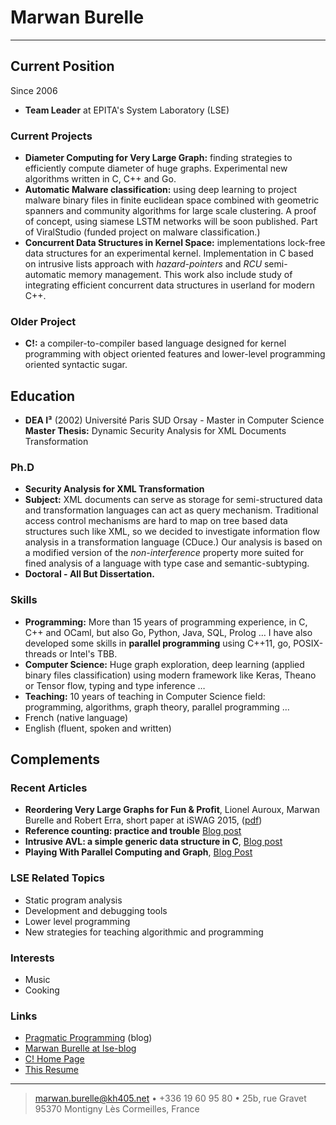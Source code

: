 Marwan Burelle
==============

----

Current Position
----------------
Since 2006

- **Team Leader** at EPITA's System Laboratory (LSE)

### Current Projects

- **Diameter Computing for Very Large Graph:** finding strategies to
  efficiently compute diameter of huge graphs. Experimental new algorithms
  written in C, C++ and Go.
- **Automatic Malware classification:** using deep learning to project malware
  binary files in finite euclidean space combined with geometric spanners and
  community algorithms for large scale clustering. A proof of concept, using
  siamese LSTM networks will be soon published. Part of ViralStudio (funded
  project on malware classification.)
- **Concurrent Data Structures in Kernel Space:** implementations lock-free
  data structures for an experimental kernel. Implementation in C based on
  intrusive lists approach with *hazard-pointers* and *RCU* semi-automatic memory
  management. This work also include study of integrating efficient concurrent
  data structures in userland for modern C++.

### Older Project

- **C!:** a compiler-to-compiler based language designed for kernel programming
  with object oriented features and lower-level programming oriented syntactic
  sugar.

Education
---------

- **DEA I³** (2002) Université Paris SUD Orsay - Master in Computer Science
  **Master Thesis:** Dynamic Security Analysis for XML Documents Transformation

### Ph.D
- **Security Analysis for XML Transformation**
- **Subject:** XML documents can serve as storage for semi-structured data and
  transformation languages can act as query mechanism. Traditional access
  control mechanisms are hard to map on tree based data structures such like
  XML, so we decided to investigate information flow analysis in a
  transformation language (CDuce.) Our analysis is based on a modified version
  of the *non-interference* property more suited for fined analysis of a
  language with type case and semantic-subtyping.
- **Doctoral - All But Dissertation.**

### Skills
- **Programming:** More than 15 years of programming experience, in C, C++
  and OCaml, but also Go, Python, Java, SQL, Prolog … I have also developed some
  skills in **parallel programming** using C++11, go, POSIX-threads or Intel's
  TBB.
- **Computer Science:** Huge graph exploration, deep learning (applied binary
  files classification) using modern framework like Keras, Theano or Tensor flow, typing
  and type inference …
- **Teaching:** 10 years of teaching in Computer Science field: programming,
  algorithms, graph theory, parallel programming …
- French (native language)
- English (fluent, spoken and written)


Complements
-----------

### Recent Articles
- **Reordering Very Large Graphs for Fun & Profit**,
  Lionel Auroux, Marwan Burelle and Robert Erra, short paper at iSWAG 2015,
  ([pdf](http://iswag-symposium.org/2015/pdfs/shortpaper4.pdf))
- **Reference counting: practice and trouble**
  [Blog post](http://pragmatic-programming.blogspot.fr/2015/08/reference-counting-practice-and-trouble.html)
- **Intrusive AVL: a simple generic data structure in C**,
  [Blog post](http://pragmatic-programming.blogspot.fr/2015/07/intrusive-avl-simple-generic-data.html)
- **Playing With Parallel Computing and Graph**,
  [Blog Post](http://pragmatic-programming.blogspot.fr/2014/07/playing-with-parallel-computing-and.html)

### LSE Related Topics
- Static program analysis
- Development and debugging tools
- Lower level programming
- New strategies for teaching algorithmic and programming

### Interests
- Music
- Cooking

### Links
- [Pragmatic Programming](http://pragmatic-programming.blogspot.fr) (blog)
- [Marwan Burelle at lse-blog](http://blog.lse.epita.fr/authors/slashvar/index.html)
- [C! Home Page](http://www.lse.epita.fr/projects/c!.html)
- [This Resume](http://kh405.net)


----

> marwan.burelle@kh405.net • +336 19 60 95 80 • 25b, rue Gravet 95370 Montigny Lès Cormeilles, France
